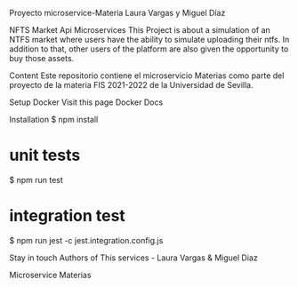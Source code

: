 Proyecto microservice-Materia Laura Vargas y Miguel Díaz

NFTS Market Api Microservices
This Project is about a simulation of an NTFS market where users have the ability to simulate uploading their ntfs. In addition to that, other users of the platform are also given the opportunity to buy those assets.


Content
Este repositorio contiene el microservicio Materias como parte del proyecto de la materia FIS 2021-2022 de la Universidad de Sevilla.

Setup Docker
Visit this page Docker Docs


Installation
$ npm install

# unit tests
$ npm run test

# integration test
$ npm run jest -c jest.integration.config.js

Stay in touch
Authors of This services - Laura Vargas & Miguel Diaz 

Microservice Materias
